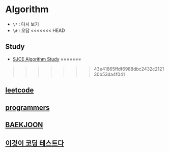 # Algorithm

- `\*` : 다시 보기
- `\#` : 오답
<<<<<<< HEAD

## Study

- [SJCE Algorithm Study](https://guiltless-alder-59f.notion.site/SJCE-Algorithm-Study-6c28a10def8945c59c2cf9aafe6e0ba7)
=======
>>>>>>> 43e41865ffdf6988dbc2432c212130b53da4f041

## [leetcode](./leetcode)

## [programmers](./programmers)

## [BAEKJOON](./BAEKJOON)

## [이것이 코딩 테스트다](./ThisIsCodingTest)

